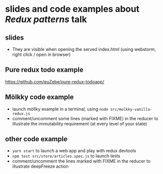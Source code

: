 # slides and code examples about _Redux patterns_ talk

## slides
- They are visible when opening the served index.html (using webstorm, right click / open in browser)


## Pure redux todo example
https://github.com/euZebe/pure-redux-todoapp/

## Mölkky code example
- launch möllky example in a terminal, using `node src/molkky-vanilla-redux.js`
- comment/uncomment some lines (marked with FIXME) in the reducer to illustrate the immutability requirement (at every level of your state)

## other code example
- `yarn start` to launch a web app and play with redux devtools
- `npm test src/store/articles.spec.js` to launch tests
- comment/uncomment the lines marked with FIXME in the reducer to illustrate deepFreeze action

